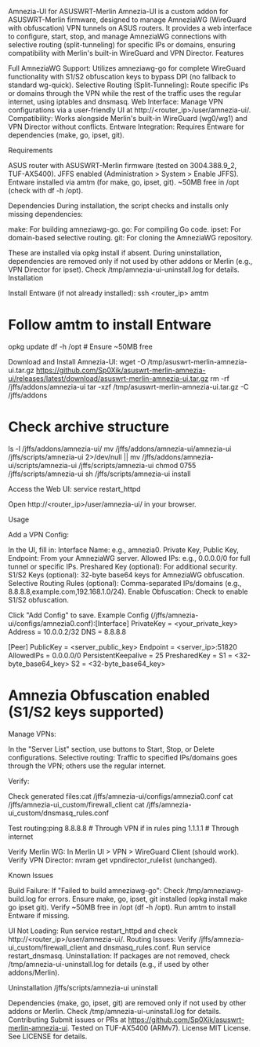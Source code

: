 Amnezia-UI for ASUSWRT-Merlin
Amnezia-UI is a custom addon for ASUSWRT-Merlin firmware, designed to manage AmneziaWG (WireGuard with obfuscation) VPN tunnels on ASUS routers. It provides a web interface to configure, start, stop, and manage AmneziaWG connections with selective routing (split-tunneling) for specific IPs or domains, ensuring compatibility with Merlin's built-in WireGuard and VPN Director.
Features

Full AmneziaWG Support: Utilizes amneziawg-go for complete WireGuard functionality with S1/S2 obfuscation keys to bypass DPI (no fallback to standard wg-quick).
Selective Routing (Split-Tunneling): Route specific IPs or domains through the VPN while the rest of the traffic uses the regular internet, using iptables and dnsmasq.
Web Interface: Manage VPN configurations via a user-friendly UI at http://<router_ip>/user/amnezia-ui/.
Compatibility: Works alongside Merlin's built-in WireGuard (wg0/wg1) and VPN Director without conflicts.
Entware Integration: Requires Entware for dependencies (make, go, ipset, git).

Requirements

ASUS router with ASUSWRT-Merlin firmware (tested on 3004.388.9_2, TUF-AX5400).
JFFS enabled (Administration > System > Enable JFFS).
Entware installed via amtm (for make, go, ipset, git).
~50MB free in /opt (check with df -h /opt).

Dependencies
During installation, the script checks and installs only missing dependencies:

make: For building amneziawg-go.
go: For compiling Go code.
ipset: For domain-based selective routing.
git: For cloning the AmneziaWG repository.

These are installed via opkg install if absent. During uninstallation, dependencies are removed only if not used by other addons or Merlin (e.g., VPN Director for ipset). Check /tmp/amnezia-ui-uninstall.log for details.
Installation

Install Entware (if not already installed):
ssh <router_ip>
amtm
# Follow amtm to install Entware
opkg update
df -h /opt  # Ensure ~50MB free


Download and Install Amnezia-UI:
wget -O /tmp/asuswrt-merlin-amnezia-ui.tar.gz https://github.com/Sp0Xik/asuswrt-merlin-amnezia-ui/releases/latest/download/asuswrt-merlin-amnezia-ui.tar.gz
rm -rf /jffs/addons/amnezia-ui
tar -xzf /tmp/asuswrt-merlin-amnezia-ui.tar.gz -C /jffs/addons
# Check archive structure
ls -l /jffs/addons/amnezia-ui/
mv /jffs/addons/amnezia-ui/amnezia-ui /jffs/scripts/amnezia-ui 2>/dev/null || mv /jffs/addons/amnezia-ui/scripts/amnezia-ui /jffs/scripts/amnezia-ui
chmod 0755 /jffs/scripts/amnezia-ui
sh /jffs/scripts/amnezia-ui install


Access the Web UI:
service restart_httpd

Open http://<router_ip>/user/amnezia-ui/ in your browser.


Usage

Add a VPN Config:

In the UI, fill in:
Interface Name: e.g., amnezia0.
Private Key, Public Key, Endpoint: From your AmneziaWG server.
Allowed IPs: e.g., 0.0.0.0/0 for full tunnel or specific IPs.
Preshared Key (optional): For additional security.
S1/S2 Keys (optional): 32-byte base64 keys for AmneziaWG obfuscation.
Selective Routing Rules (optional): Comma-separated IPs/domains (e.g., 8.8.8.8,example.com,192.168.1.0/24).
Enable Obfuscation: Check to enable S1/S2 obfuscation.


Click "Add Config" to save.
Example Config (/jffs/amnezia-ui/configs/amnezia0.conf):[Interface]
PrivateKey = <your_private_key>
Address = 10.0.0.2/32
DNS = 8.8.8.8

[Peer]
PublicKey = <server_public_key>
Endpoint = <server_ip>:51820
AllowedIPs = 0.0.0.0/0
PersistentKeepalive = 25
PresharedKey = <psk>
S1 = <32-byte_base64_key>
S2 = <32-byte_base64_key>
# Amnezia Obfuscation enabled (S1/S2 keys supported)




Manage VPNs:

In the "Server List" section, use buttons to Start, Stop, or Delete configurations.
Selective routing: Traffic to specified IPs/domains goes through the VPN; others use the regular internet.


Verify:

Check generated files:cat /jffs/amnezia-ui/configs/amnezia0.conf
cat /jffs/amnezia-ui_custom/firewall_client
cat /jffs/amnezia-ui_custom/dnsmasq_rules.conf


Test routing:ping 8.8.8.8  # Through VPN if in rules
ping 1.1.1.1  # Through internet


Verify Merlin WG: In Merlin UI > VPN > WireGuard Client (should work).
Verify VPN Director: nvram get vpndirector_rulelist (unchanged).



Known Issues

Build Failure: If "Failed to build amneziawg-go":
Check /tmp/amneziawg-build.log for errors.
Ensure make, go, ipset, git installed (opkg install make go ipset git).
Verify ~50MB free in /opt (df -h /opt).
Run amtm to install Entware if missing.


UI Not Loading: Run service restart_httpd and check http://<router_ip>/user/amnezia-ui/.
Routing Issues: Verify /jffs/amnezia-ui_custom/firewall_client and dnsmasq_rules.conf. Run service restart_dnsmasq.
Uninstallation: If packages are not removed, check /tmp/amnezia-ui-uninstall.log for details (e.g., if used by other addons/Merlin).

Uninstallation
/jffs/scripts/amnezia-ui uninstall

Dependencies (make, go, ipset, git) are removed only if not used by other addons or Merlin. Check /tmp/amnezia-ui-uninstall.log for details.
Contributing
Submit issues or PRs at https://github.com/Sp0Xik/asuswrt-merlin-amnezia-ui. Tested on TUF-AX5400 (ARMv7).
License
MIT License. See LICENSE for details.
